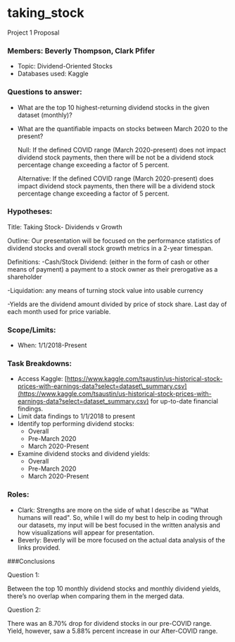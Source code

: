 # taking_stock
 
Project 1 Proposal

### Members: Beverly Thompson, Clark Pfifer

- Topic: Dividend-Oriented Stocks
- Databases used: Kaggle

### Questions to answer:
- What are the top 10 highest-returning dividend stocks in the given dataset (monthly)?

- What are the quantifiable impacts on stocks between March 2020 to the present?

    Null: If the defined COVID range (March 2020-present) does not impact dividend stock payments, then there will be not be a dividend stock percentage change exceeding a factor of 5 percent. 
    
    Alternative: If the defined COVID range (March 2020-present) does impact dividend stock payments, then there will be a dividend stock percentage change exceeding a factor of 5 percent. 


### Hypotheses:


Title: Taking Stock- Dividends v Growth

Outline: Our presentation will be focused on the performance statistics of dividend stocks and overall stock growth metrics in a 2-year timespan.

Definitions:
-Cash/Stock Dividend: (either in the form of cash or other means of payment) a payment to a stock owner as their prerogative as a shareholder

-Liquidation: any means of turning stock value into usable currency

-Yields are the dividend amount divided by price of stock share. Last day of each month used for price variable.


### Scope/Limits:
- When: 1/1/2018-Present
### Task Breakdowns:
- Access Kaggle: [https://www.kaggle.com/tsaustin/us-historical-stock-prices-with-earnings-data?select=dataset\_summary.csv](https://www.kaggle.com/tsaustin/us-historical-stock-prices-with-earnings-data?select=dataset_summary.csv) for up-to-date financial findings.
- Limit data findings to 1/1/2018 to present
- Identify top performing dividend stocks:
    - Overall
    - Pre-March 2020
    - March 2020-Present
- Examine dividend stocks and dividend yields:
    - Overall
    - Pre-March 2020
    - March 2020-Present

### Roles:
- Clark: Strengths are more on the side of what I describe as "What humans will read". So, while I will do my best to help in coding through our datasets, my input will be best focused in the written analysis and how visualizations will appear for presentation.
- Beverly: Beverly will be more focused on the actual data analysis of the links provided. 

###Conclusions

Question 1:

Between the top 10 monthly dividend stocks and monthly dividend yields, there’s no overlap when comparing them in the merged data.

Question 2: 

There was an 8.70% drop for dividend stocks in our pre-COVID range. Yield, however, saw a 5.88% percent increase in our After-COVID range.